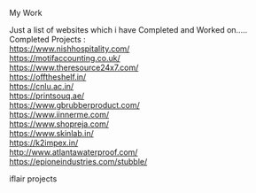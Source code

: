 My Work

Just a list of websites which i have Completed and Worked on.....
Completed Projects :<br>
https://www.nishhospitality.com/<br>
https://motifaccounting.co.uk/<br>
https://www.theresource24x7.com/<br>
https://offtheshelf.in/<br>
https://cnlu.ac.in/<br>
https://printsouq.ae/<br>
https://www.gbrubberproduct.com/<br>
https://www.iinnerme.com/<br>
https://www.shopreja.com/<br>
https://www.skinlab.in/<br>
https://k2impex.in/<br>
http://www.atlantawaterproof.com/<br>
https://epioneindustries.com/stubble/


iflair projects 

